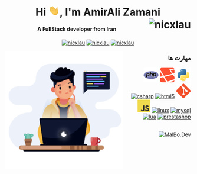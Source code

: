<h1 align="center">Hi <img src="hi.gif" width="30">, I'm AmirAli Zamani <br/><img align="right" src="https://komarev.com/ghpvc/?username=ixAmirCom" alt="nicxlau" /></h1>
<h4 align="center">A FullStack developer from Iran</h4>

<p align="center">
  <a href="https://www.youtube.com/channel/UCRXB3lWiZHPwfgcXMjfUzYA" target="blank"><img align="center" src="https://img.shields.io/badge/Youtube-e5170d?style=for-the-badge&logo=youtube&logoColor=white" alt="nicxlau" /></a>
  <a href="https://t.me/ixAmirCom" target="blank"><img align="center" src="https://img.shields.io/badge/Telegram-1DA1F2?style=for-the-badge&logo=telegram&logoColor=white" alt="nicxlau" /></a>
  <a href="https://instagram.com/ixAmirCom" target="blank"><img align="center" src="https://img.shields.io/badge/Instagram-ff9d0b?style=for-the-badge&logo=instagram&logoColor=white" alt="nicxlau" /></a>
</p>

<a href="https://github.com/ixAmirCom" target="_blank"><img align="left" src="thoughtful.svg" width="320"/></a>

  
<h3 align="right">مهارت ها</h3>
<p align="right">
<a href="https://github.com/topics/php" target="blank"><img src="https://raw.githubusercontent.com/devicons/devicon/master/icons/php/php-original.svg" alt="php" width="40" height="40"/></a>
<a href="https://github.com/topics/laravel" target="blank"><img src="https://raw.githubusercontent.com/devicons/devicon/master/icons/laravel/laravel-plain.svg" alt="laravel" width="40" height="40"/></a>
<a href="https://github.com/topics/python" target="blank"><img src="https://raw.githubusercontent.com/devicons/devicon/master/icons/python/python-original.svg" alt="python" width="40" height="40"/></a>
<a href="https://github.com/topics/csharp" target="blank"><img src="https://cdn.jsdelivr.net/gh/devicons/devicon/icons/csharp/csharp-original.svg" alt="csharp" width="40" height="40"/></a>
<a href="https://github.com/topics/html5" target="blank"><img src="https://cdn.jsdelivr.net/gh/devicons/devicon/icons/html5/html5-original-wordmark.svg" alt="html5" width="40" height="40"/></a>
<a href="https://github.com/topics/git" target="blank"><img src="https://raw.githubusercontent.com/devicons/devicon/master/icons/git/git-original.svg" alt="git" width="40" height="40"/></a>
<a href="https://github.com/topics/javascript" target="blank"><img src="https://raw.githubusercontent.com/devicons/devicon/master/icons/javascript/javascript-original.svg" alt="javascript" width="35" height="35"/></a>
<a href="https://github.com/topics/linux" target="blank"><img src="https://cdn.jsdelivr.net/gh/devicons/devicon/icons/linux/linux-original.svg" alt="linux" width="40" height="40"/></a>
<a href="https://github.com/topics/mysql" target="blank"><img src="https://cdn.jsdelivr.net/gh/devicons/devicon/icons/mysql/mysql-original-wordmark.svg" alt="mysql" width="40" height="40"/></a>
<a href="https://github.com/topics/lua" target="blank"><img src="https://cdn.jsdelivr.net/gh/devicons/devicon/icons/lua/lua-plain-wordmark.svg" alt="lua" width="40" height="40"/></a>
<a href="https://github.com/topics/prestashop" target="blank"><img src="https://static.ipresta.ir/img/theme/ipresta-platinium-badge.png" alt="prestashop" width="40" height="40"/></a>
</p>
<br/>
<a href="https://github.com/ixAmirCom"><img align="right" title="MalBo.Dev" src="https://github-readme-stats.vercel.app/api/top-langs/?username=ixAmirCom&layout=compact&theme=dracula"></a>
